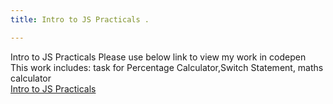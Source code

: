 ```yaml
---
title: Intro to JS Practicals .

---
```

Intro to JS Practicals 
Please use below link to view my work in codepen<br>
This work includes: task for Percentage Calculator,Switch Statement, maths calculator<br>
<a href="https://codepen.io/Snehal-Kakade/pen/qBLyEZX?editors=1111">Intro to JS Practicals </a>